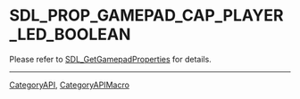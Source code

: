 # SDL_PROP_GAMEPAD_CAP_PLAYER_LED_BOOLEAN

Please refer to [SDL_GetGamepadProperties](SDL_GetGamepadProperties) for details.

----
[CategoryAPI](CategoryAPI), [CategoryAPIMacro](CategoryAPIMacro)

